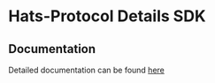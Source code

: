 # Hats-Protocol Details SDK

## Documentation

Detailed documentation can be found [here](https://docs.hatsprotocol.xyz/for-developers/v1-sdk/hat-details)
